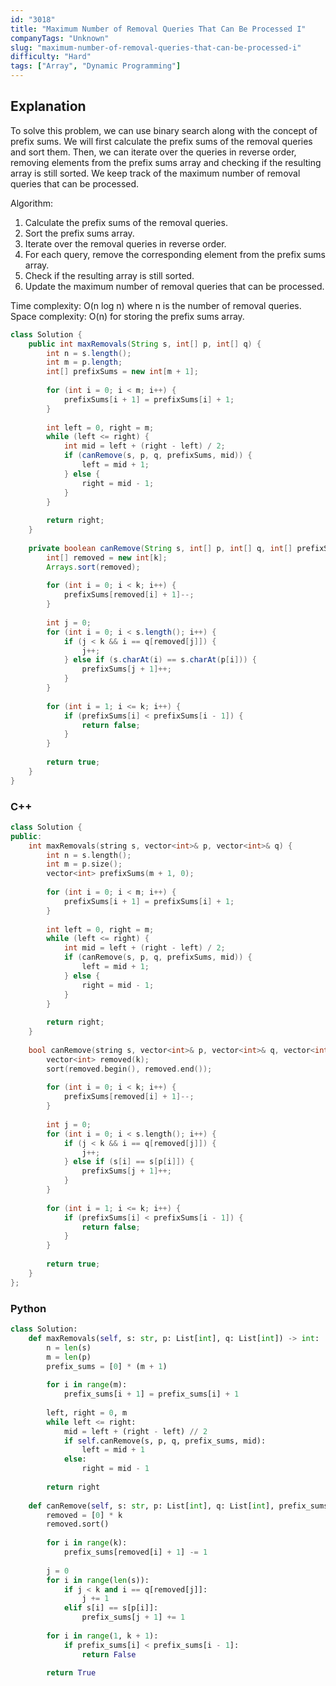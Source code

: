 ```yaml
---
id: "3018"
title: "Maximum Number of Removal Queries That Can Be Processed I"
companyTags: "Unknown"
slug: "maximum-number-of-removal-queries-that-can-be-processed-i"
difficulty: "Hard"
tags: ["Array", "Dynamic Programming"]
---
```


## Explanation
To solve this problem, we can use binary search along with the concept of prefix sums. We will first calculate the prefix sums of the removal queries and sort them. Then, we can iterate over the queries in reverse order, removing elements from the prefix sums array and checking if the resulting array is still sorted. We keep track of the maximum number of removal queries that can be processed.

Algorithm:
1. Calculate the prefix sums of the removal queries.
2. Sort the prefix sums array.
3. Iterate over the removal queries in reverse order.
4. For each query, remove the corresponding element from the prefix sums array.
5. Check if the resulting array is still sorted.
6. Update the maximum number of removal queries that can be processed.

Time complexity: O(n log n) where n is the number of removal queries.
Space complexity: O(n) for storing the prefix sums array.
```java
class Solution {
    public int maxRemovals(String s, int[] p, int[] q) {
        int n = s.length();
        int m = p.length;
        int[] prefixSums = new int[m + 1];
        
        for (int i = 0; i < m; i++) {
            prefixSums[i + 1] = prefixSums[i] + 1;
        }
        
        int left = 0, right = m;
        while (left <= right) {
            int mid = left + (right - left) / 2;
            if (canRemove(s, p, q, prefixSums, mid)) {
                left = mid + 1;
            } else {
                right = mid - 1;
            }
        }
        
        return right;
    }
    
    private boolean canRemove(String s, int[] p, int[] q, int[] prefixSums, int k) {
        int[] removed = new int[k];
        Arrays.sort(removed);
        
        for (int i = 0; i < k; i++) {
            prefixSums[removed[i] + 1]--;
        }
        
        int j = 0;
        for (int i = 0; i < s.length(); i++) {
            if (j < k && i == q[removed[j]]) {
                j++;
            } else if (s.charAt(i) == s.charAt(p[i])) {
                prefixSums[j + 1]++;
            }
        }
        
        for (int i = 1; i <= k; i++) {
            if (prefixSums[i] < prefixSums[i - 1]) {
                return false;
            }
        }
        
        return true;
    }
}
```

### C++
```cpp
class Solution {
public:
    int maxRemovals(string s, vector<int>& p, vector<int>& q) {
        int n = s.length();
        int m = p.size();
        vector<int> prefixSums(m + 1, 0);
        
        for (int i = 0; i < m; i++) {
            prefixSums[i + 1] = prefixSums[i] + 1;
        }
        
        int left = 0, right = m;
        while (left <= right) {
            int mid = left + (right - left) / 2;
            if (canRemove(s, p, q, prefixSums, mid)) {
                left = mid + 1;
            } else {
                right = mid - 1;
            }
        }
        
        return right;
    }
    
    bool canRemove(string s, vector<int>& p, vector<int>& q, vector<int>& prefixSums, int k) {
        vector<int> removed(k);
        sort(removed.begin(), removed.end());
        
        for (int i = 0; i < k; i++) {
            prefixSums[removed[i] + 1]--;
        }
        
        int j = 0;
        for (int i = 0; i < s.length(); i++) {
            if (j < k && i == q[removed[j]]) {
                j++;
            } else if (s[i] == s[p[i]]) {
                prefixSums[j + 1]++;
            }
        }
        
        for (int i = 1; i <= k; i++) {
            if (prefixSums[i] < prefixSums[i - 1]) {
                return false;
            }
        }
        
        return true;
    }
};
```

### Python
```python
class Solution:
    def maxRemovals(self, s: str, p: List[int], q: List[int]) -> int:
        n = len(s)
        m = len(p)
        prefix_sums = [0] * (m + 1)
        
        for i in range(m):
            prefix_sums[i + 1] = prefix_sums[i] + 1
        
        left, right = 0, m
        while left <= right:
            mid = left + (right - left) // 2
            if self.canRemove(s, p, q, prefix_sums, mid):
                left = mid + 1
            else:
                right = mid - 1
        
        return right
    
    def canRemove(self, s: str, p: List[int], q: List[int], prefix_sums: List[int], k: int) -> bool:
        removed = [0] * k
        removed.sort()
        
        for i in range(k):
            prefix_sums[removed[i] + 1] -= 1
        
        j = 0
        for i in range(len(s)):
            if j < k and i == q[removed[j]]:
                j += 1
            elif s[i] == s[p[i]]:
                prefix_sums[j + 1] += 1
        
        for i in range(1, k + 1):
            if prefix_sums[i] < prefix_sums[i - 1]:
                return False
        
        return True
```